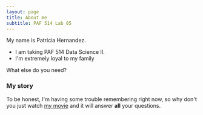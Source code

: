 ```yaml
---
layout: page
title: About me
subtitle: PAF 514 Lab 05
---
```


My name is Patricia Hernandez. 

- I am taking PAF 514 Data Science II.
- I'm extremely loyal to my family

What else do you need?

### My story

To be honest, I'm having some trouble remembering right now, so why don't you just watch [my movie](https://en.wikipedia.org/wiki/The_Princess_Bride_%28film%29) and it will answer **all** your questions.
 
